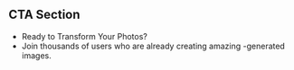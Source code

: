 

## CTA Section

- Ready to Transform Your Photos?
- Join thousands of users who are already creating amazing -generated images.


